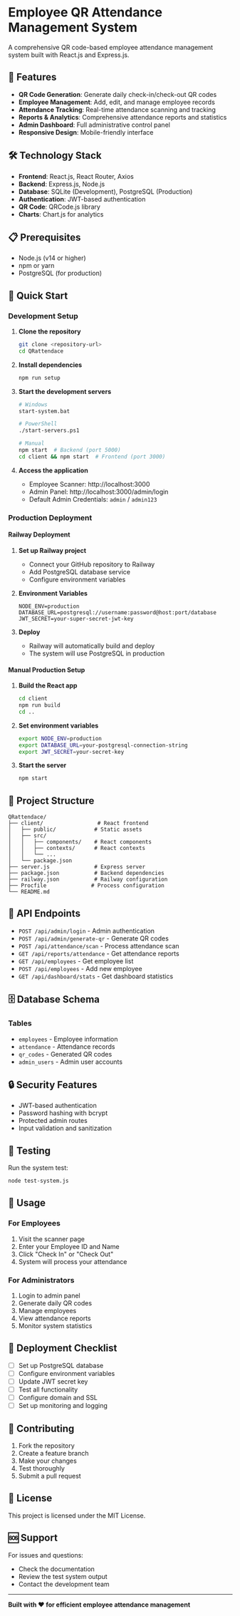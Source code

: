# Employee QR Attendance Management System

A comprehensive QR code-based employee attendance management system built with React.js and Express.js.

## 🚀 Features

- **QR Code Generation**: Generate daily check-in/check-out QR codes
- **Employee Management**: Add, edit, and manage employee records
- **Attendance Tracking**: Real-time attendance scanning and tracking
- **Reports & Analytics**: Comprehensive attendance reports and statistics
- **Admin Dashboard**: Full administrative control panel
- **Responsive Design**: Mobile-friendly interface

## 🛠️ Technology Stack

- **Frontend**: React.js, React Router, Axios
- **Backend**: Express.js, Node.js
- **Database**: SQLite (Development), PostgreSQL (Production)
- **Authentication**: JWT-based authentication
- **QR Code**: QRCode.js library
- **Charts**: Chart.js for analytics

## 📋 Prerequisites

- Node.js (v14 or higher)
- npm or yarn
- PostgreSQL (for production)

## 🚀 Quick Start

### Development Setup

1. **Clone the repository**
   ```bash
   git clone <repository-url>
   cd QRattendace
   ```

2. **Install dependencies**
   ```bash
   npm run setup
   ```

3. **Start the development servers**
   ```bash
   # Windows
   start-system.bat
   
   # PowerShell
   ./start-servers.ps1
   
   # Manual
   npm start  # Backend (port 5000)
   cd client && npm start  # Frontend (port 3000)
   ```

4. **Access the application**
   - Employee Scanner: http://localhost:3000
   - Admin Panel: http://localhost:3000/admin/login
   - Default Admin Credentials: `admin` / `admin123`

### Production Deployment

#### Railway Deployment

1. **Set up Railway project**
   - Connect your GitHub repository to Railway
   - Add PostgreSQL database service
   - Configure environment variables

2. **Environment Variables**
   ```
   NODE_ENV=production
   DATABASE_URL=postgresql://username:password@host:port/database
   JWT_SECRET=your-super-secret-jwt-key
   ```

3. **Deploy**
   - Railway will automatically build and deploy
   - The system will use PostgreSQL in production

#### Manual Production Setup

1. **Build the React app**
   ```bash
   cd client
   npm run build
   cd ..
   ```

2. **Set environment variables**
   ```bash
   export NODE_ENV=production
   export DATABASE_URL=your-postgresql-connection-string
   export JWT_SECRET=your-secret-key
   ```

3. **Start the server**
   ```bash
   npm start
   ```

## 📁 Project Structure

```
QRattendace/
├── client/                 # React frontend
│   ├── public/            # Static assets
│   ├── src/
│   │   ├── components/    # React components
│   │   ├── contexts/      # React contexts
│   │   └── ...
│   └── package.json
├── server.js              # Express server
├── package.json           # Backend dependencies
├── railway.json           # Railway configuration
├── Procfile              # Process configuration
└── README.md
```

## 🔧 API Endpoints

- `POST /api/admin/login` - Admin authentication
- `POST /api/admin/generate-qr` - Generate QR codes
- `POST /api/attendance/scan` - Process attendance scan
- `GET /api/reports/attendance` - Get attendance reports
- `GET /api/employees` - Get employee list
- `POST /api/employees` - Add new employee
- `GET /api/dashboard/stats` - Get dashboard statistics

## 🗄️ Database Schema

### Tables
- `employees` - Employee information
- `attendance` - Attendance records
- `qr_codes` - Generated QR codes
- `admin_users` - Admin user accounts

## 🔒 Security Features

- JWT-based authentication
- Password hashing with bcrypt
- Protected admin routes
- Input validation and sanitization

## 🧪 Testing

Run the system test:
```bash
node test-system.js
```

## 📱 Usage

### For Employees
1. Visit the scanner page
2. Enter your Employee ID and Name
3. Click "Check In" or "Check Out"
4. System will process your attendance

### For Administrators
1. Login to admin panel
2. Generate daily QR codes
3. Manage employees
4. View attendance reports
5. Monitor system statistics

## 🚀 Deployment Checklist

- [ ] Set up PostgreSQL database
- [ ] Configure environment variables
- [ ] Update JWT secret key
- [ ] Test all functionality
- [ ] Configure domain and SSL
- [ ] Set up monitoring and logging

## 🤝 Contributing

1. Fork the repository
2. Create a feature branch
3. Make your changes
4. Test thoroughly
5. Submit a pull request

## 📄 License

This project is licensed under the MIT License.

## 🆘 Support

For issues and questions:
- Check the documentation
- Review the test system output
- Contact the development team

---

**Built with ❤️ for efficient employee attendance management**
